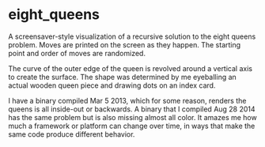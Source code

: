 eight_queens
=============

A screensaver-style visualization of a recursive solution to the eight queens problem. Moves are printed on the screen as they happen. The starting point and order of moves are randomized.

The curve of the outer edge of the queen is revolved around a vertical axis to create the surface. The shape was determined by me eyeballing an actual wooden queen piece and drawing dots on an index card.

I have a binary compiled Mar 5 2013, which for some reason, renders the queens is all inside-out or backwards. A binary that I compiled Aug 28 2014 has the same problem but is also missing almost all color. It amazes me how much a framework or platform can change over time, in ways that make the same code produce different behavior.

